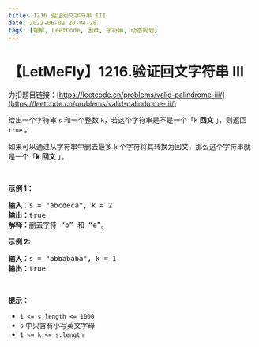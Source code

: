 ```yaml
---
title: 1216.验证回文字符串 III
date: 2022-06-02 20-04-28
tags: [题解, LeetCode, 困难, 字符串, 动态规划]
---
```


# 【LetMeFly】1216.验证回文字符串 III

力扣题目链接：[https://leetcode.cn/problems/valid-palindrome-iii/](https://leetcode.cn/problems/valid-palindrome-iii/)

<p>给出一个字符串&nbsp;<code>s</code>&nbsp;和一个整数&nbsp;<code>k</code>，若这个字符串是不是一个「k&nbsp;<strong>回文</strong>&nbsp;」，则返回 <code>true</code> 。</p>

<p>如果可以通过从字符串中删去最多 <code>k</code> 个字符将其转换为回文，那么这个字符串就是一个「<strong>k</strong>&nbsp;<strong>回文</strong>&nbsp;」。</p>

<p>&nbsp;</p>

<p><strong>示例 1：</strong></p>

<pre>
<strong>输入：</strong>s = "abcdeca", k = 2
<strong>输</strong><strong>出：</strong>true
<strong>解释：</strong>删去字符 “b” 和 “e”。
</pre>

<p><strong>示例 2:</strong></p>

<pre>
<strong>输入：</strong>s = "abbababa", k = 1
<strong>输</strong><strong>出：</strong>true
</pre>

<p>&nbsp;</p>

<p><strong>提示：</strong></p>

<ul>
	<li><code>1 &lt;= s.length &lt;= 1000</code></li>
	<li><code>s</code>&nbsp;中只含有小写英文字母</li>
	<li><code>1 &lt;= k&nbsp;&lt;= s.length</code></li>
</ul>


    